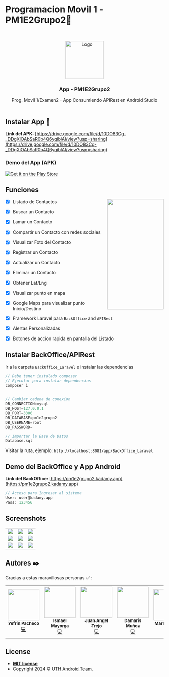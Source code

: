 # Programacion Movil 1 -PM1E2Grupo2📱

<br />
<p align="center">
  <a href="#">
    <img src="https://pm1e2grupo2.kadamy.app/storage/app/appLogo/app-favicon-logo.png" width="120px" alt="Logo">
  </a>

<h3 align="center">App - PM1E2Grupo2</h3>

  <p align="center">
    Prog. Movil 1/Examen2 - App Consumiendo APIRest en Android Studio
    <br />
    <br />
  </p>
</p>

## Instalar App 📱

**Link del APK:** [https://drive.google.com/file/d/10DO83Cg-_DDgXiOAbSaR0b4Q6yqiblAl/view?usp=sharing](https://drive.google.com/file/d/10DO83Cg-_DDgXiOAbSaR0b4Q6yqiblAl/view?usp=sharing) 

### Demo del App (APK)

[![Get it on the Play Store](https://raw.githubusercontent.com/leinardi/FloatingActionButtonSpeedDial/release/art/playstore_getiton.png)](https://drive.google.com/file/d/10DO83Cg-_DDgXiOAbSaR0b4Q6yqiblAl/view?usp=sharing)



## Funciones
<img src="https://pm1e2grupo2.kadamy.app/storage/app/demoapp/p.jpg" width="180" height="350px" align="right" hspace="0" />

- [x] Listado de Contactos
- [x] Buscar un Contacto
- [x] Lamar un Contacto
- [x] Compartir un Contacto con redes sociales
- [x] Visualizar Foto del Contacto
- [x] Registrar un Contacto
- [x] Actualizar un Contacto
- [x] Eliminar un Contacto
- [x] Obtener Lat/Lng
- [x] Visualizar punto en mapa
- [x] Google Maps para visualizar punto Inicio/Destino
- [x] Framework Laravel para `BackOffice` and `APIRest`
- [x] Alertas Personalizadas
- [x] Botones de accion rapida en pantalla del Listado


## Instalar BackOffice/APIRest

Ir a la carpeta `BackOffice_Laravel` e instalar las dependencias
```groovy
// Debe tener instalado composer
// Ejecutar para instalar dependencias
composer i


// Cambiar cadena de conexion
DB_CONNECTION=mysql
DB_HOST=127.0.0.1
DB_PORT=3306
DB_DATABASE=pm1e2grupo2
DB_USERNAME=root
DB_PASSWORD=

// Importar la Base de Datos
Database.sql
```
Visitar la ruta, ejemplo:
`http://localhost:8081/app/BackOffice_Laravel`

## Demo del BackOffice y App Android 

**Link del BackOffice:** 
[https://pm1e2grupo2.kadamy.app](https://pm1e2grupo2.kadamy.app) 
```groovy
// Acceso para Ingresar al sistema
User: user@kadamy.app
Pass: 123456
```

## Screenshots

<table>
  	<tr>
	<td align="center"><img src="https://pm1e2grupo2.kadamy.app/storage/app/demoapp/p.jpg" /></td>
	<td align="center"><img src="https://pm1e2grupo2.kadamy.app/storage/app/demoapp/2.jpg" /></td>
	<td align="center"><img src="https://pm1e2grupo2.kadamy.app/storage/app/demoapp/3.jpg" /></td>
	</tr>
 	<tr>
	<td align="center"><img src="https://pm1e2grupo2.kadamy.app/storage/app/demoapp/4.jpg" /></td>
	<td align="center"><img src="https://pm1e2grupo2.kadamy.app/storage/app/demoapp/5.jpg" /></td>
	<td align="center"><img src="https://pm1e2grupo2.kadamy.app/storage/app/demoapp/6.jpg" /></td>
	</tr>
	<tr>
	<td align="center"><img src="https://pm1e2grupo2.kadamy.app/storage/app/demoapp/7.jpg" /></td>
	<td align="center"><img src="https://pm1e2grupo2.kadamy.app/storage/app/demoapp/8.jpg" /></td>
	<td align="center"><img src="https://pm1e2grupo2.kadamy.app/storage/app/demoapp/9.jpg" /></td>
	</tr>
</td>
	  

</table>


## Autores ✒️

Gracias a estas maravillosas personas ✅ :

<table>
  <tr>
    <td align="center"><a href="https://github.com/yefrinp"><img src="https://avatars.githubusercontent.com/u/37988731?v=4" width="100px;" alt=""/><br /><sub><b>Yefrin Pacheco</b></sub></a><br /><a href="https://github.com/yefrinp" title="Code">💻</a></td>		
		<td align="center"><a href="https://github.com/Isma201451"><img src="https://avatars.githubusercontent.com/u/128327746?v=4" width="100px;" alt=""/><br /><sub><b>Ismael Mayorga</b></sub></a><br /><a href="https://github.com/Isma201451" title="Code">💻</a></td>
    <td align="center"><a href="https://github.com/ATrejo98"><img src="https://avatars.githubusercontent.com/u/119873227?v=4" width="100px;" alt=""/><br /><sub><b>Juan Angel Trejo</b></sub></a><br /><a href="https://github.com/ATrejo98" title="Code">💻</a></td>
    <td align="center"><a href="https://github.com/Damarislara10"><img src="https://avatars.githubusercontent.com/u/156867187?v=4" width="100px;" alt=""/><br /><sub><b>Damaris Muñoz </b></sub></a><br /><a href="https://github.com/Damarislara10" title="Code">💻</a></td>
    <td align="center"><a href="https://github.com/Mrafa2024"><img src="https://avatars.githubusercontent.com/u/158544605?v=4" width="100px;" alt=""/><br /><sub><b>Marlon Bonilla</b></sub></a><br /><a href="https://github.com/Mrafa2024" title="Code">💻</a></td>
    <td align="center"><a href="https://github.com/NeptunoH"><img src="https://avatars.githubusercontent.com/u/122707858?v=4" width="100px;" alt=""/><br /><sub><b>Kevin Perez</b></sub></a><br /><a href="https://github.com/NeptunoH" title="Code">💻</a></td>
</table>

## License

- **[MIT license](http://opensource.org/licenses/mit-license.php)**
- Copyright 2024 © <a href="#" >UTH Android Team</a>.

